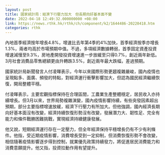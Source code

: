 ```yaml
---
layout: post
title: 國家統計局：經濟下行壓力加大　但長期向好基本面不變
date: 2022-04-18 12:49:32.000000000 +08:00
link: https://news.rthk.hk/rthk/ch/component/k2/1644486-20220418.htm
categories: rthk
---
```


內地首季經濟按年增長4.8%，增速比去年第4季的4%加快，首季經濟按季亦增長1.3%，兩者均高於市場預期中值。不過，多項經濟數據轉弱，首季固定資產投資增速減慢至9.3%，房地產開發投資增速進一步放緩至只得0.7%，創近兩年新低。3月社會消費品零售總額更由升轉跌3.5%，創近兩年最大跌幅，差過預期。 

國家統計局新聞發言人付凌暉表示，今年以來國際形勢更趨複雜嚴峻，國內疫情也呈現點多、面廣、頻發的特點，對經濟運行衝擊影響加大，但認為國民經濟繼續恢復，開局整體平穩。

付凌暉表示，主要宏觀指標保持在合理區間，工農業生產整體穩定，居民收入亦持續增長。但3月以來，世界局勢複雜演變，國內疫情影響持續，有些突發因素超出預期，部分主要指標增速放緩，經濟下行壓力有所加大。但他強調，國內經濟長期向好基本面沒有改變，經濟持續恢復形勢沒有改變，發展潛力大、韌性足、完全有能力和條件戰勝困難挑戰，實現經濟持續健康發展。

他又說，短期經濟運行存在一定壓力，但全年經濟保持平穩增長仍有不少有利條件。他指，受近期疫情影響，消費增長受到一定抑制，但消費恢復形勢不會改變，相信隨著疫情影響逐步得到控制，就業優先政策持續發力，將促進居民消費能力和消費意願提升。他又指，投資拉動作用有望提升。
